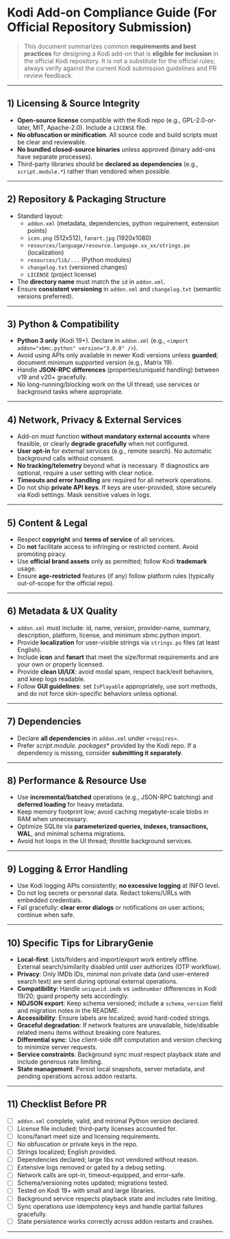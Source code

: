# Kodi Add-on Compliance Guide (For Official Repository Submission)

> This document summarizes common **requirements and best practices** for designing a Kodi add-on that is **eligible for inclusion** in the official Kodi repository. It is not a substitute for the official rules; always verify against the current Kodi submission guidelines and PR review feedback.

---

## 1) Licensing & Source Integrity
- **Open-source license** compatible with the Kodi repo (e.g., GPL-2.0-or-later, MIT, Apache-2.0). Include a `LICENSE` file.
- **No obfuscation or minification**. All source code and build scripts must be clear and reviewable.
- **No bundled closed-source binaries** unless approved (binary add-ons have separate processes).
- Third-party libraries should be **declared as dependencies** (e.g., `script.module.*`) rather than vendored when possible.

---

## 2) Repository & Packaging Structure
- Standard layout:  
  - `addon.xml` (metadata, dependencies, python requirement, extension points)  
  - `icon.png` (512x512), `fanart.jpg` (1920x1080)  
  - `resources/language/resource.language.xx_xx/strings.po` (localization)  
  - `resources/lib/...` (Python modules)  
  - `changelog.txt` (versioned changes)  
  - `LICENSE` (project license)  
- The **directory name** must match the `id` in `addon.xml`.
- Ensure **consistent versioning** in `addon.xml` and `changelog.txt` (semantic versions preferred).

---

## 3) Python & Compatibility
- **Python 3 only** (Kodi 19+). Declare in `addon.xml` (e.g., `<import addon="xbmc.python" version="3.0.0" />`).
- Avoid using APIs only available in newer Kodi versions unless **guarded**; document minimum supported version (e.g., Matrix 19).
- Handle **JSON-RPC differences** (properties/uniqueid handling) between v19 and v20+ gracefully.
- No long-running/blocking work on the UI thread; use services or background tasks where appropriate.

---

## 4) Network, Privacy & External Services
- Add-on must function **without mandatory external accounts** where feasible, or clearly **degrade gracefully** when not configured.
- **User opt-in** for external services (e.g., remote search). No automatic background calls without consent.
- **No tracking/telemetry** beyond what is necessary. If diagnostics are optional, require a user setting with clear notice.
- **Timeouts and error handling** are required for all network operations.
- Do not ship **private API keys**. If keys are user-provided, store securely via Kodi settings. Mask sensitive values in logs.

---

## 5) Content & Legal
- Respect **copyright** and **terms of service** of all services.
- Do **not** facilitate access to infringing or restricted content. Avoid promoting piracy.
- Use **official brand assets** only as permitted; follow Kodi **trademark** usage.
- Ensure **age-restricted** features (if any) follow platform rules (typically out-of-scope for the official repo).

---

## 6) Metadata & UX Quality
- `addon.xml` must include: id, name, version, provider-name, summary, description, platform, license, and minimum xbmc.python import.
- Provide **localization** for user-visible strings via `strings.po` files (at least English).
- Include **icon** and **fanart** that meet the size/format requirements and are your own or properly licensed.
- Provide **clean UI/UX**: avoid modal spam, respect back/exit behaviors, and keep logs readable.
- Follow **GUI guidelines**: set `IsPlayable` appropriately, use sort methods, and do not force skin-specific behaviors unless optional.

---

## 7) Dependencies
- Declare **all dependencies** in `addon.xml` under `<requires>`.
- Prefer **script.module.* packages** provided by the Kodi repo. If a dependency is missing, consider **submitting it separately**.

---

## 8) Performance & Resource Use
- Use **incremental/batched** operations (e.g., JSON-RPC batching) and **deferred loading** for heavy metadata.
- Keep memory footprint low; avoid caching megabyte-scale blobs in RAM when unnecessary.
- Optimize SQLite via **parameterized queries, indexes, transactions, WAL**, and minimal schema migrations.
- Avoid hot loops in the UI thread; throttle background services.

---

## 9) Logging & Error Handling
- Use Kodi logging APIs consistently; **no excessive logging** at INFO level.
- Do not log secrets or personal data. Redact tokens/URLs with embedded credentials.
- Fail gracefully: **clear error dialogs** or notifications on user actions; continue when safe.

---

## 10) Specific Tips for LibraryGenie
- **Local-first**: Lists/folders and import/export work entirely offline. External search/similarity disabled until user authorizes (OTP workflow).
- **Privacy**: Only IMDb IDs, minimal non private data (and user-entered search text) are sent during optional external operations.
- **Compatibility**: Handle `uniqueid.imdb` vs `imdbnumber` differences in Kodi 19/20; guard property sets accordingly.
- **NDJSON export**: Keep schema versioned; include a `schema_version` field and migration notes in the README.
- **Accessibility**: Ensure labels are localized; avoid hard-coded strings.
- **Graceful degradation**: If network features are unavailable, hide/disable related menu items without breaking core features.
- **Differential sync**: Use client-side diff computation and version checking to minimize server requests.
- **Service constraints**: Background sync must respect playback state and include generous rate limiting.
- **State management**: Persist local snapshots, server metadata, and pending operations across addon restarts.

---

## 11) Checklist Before PR
- [ ] `addon.xml` complete, valid, and minimal Python version declared.  
- [ ] License file included; third-party licenses accounted for.  
- [ ] Icons/fanart meet size and licensing requirements.  
- [ ] No obfuscation or private keys in the repo.  
- [ ] Strings localized; English provided.  
- [ ] Dependencies declared; large libs not vendored without reason.  
- [ ] Extensive logs removed or gated by a debug setting.  
- [ ] Network calls are opt-in, timeout-equipped, and error-safe.  
- [ ] Schema/versioning notes updated; migrations tested.  
- [ ] Tested on Kodi 19+ with small and large libraries.
- [ ] Background service respects playback state and includes rate limiting.
- [ ] Sync operations use idempotency keys and handle partial failures gracefully.
- [ ] State persistence works correctly across addon restarts and crashes.  

---
